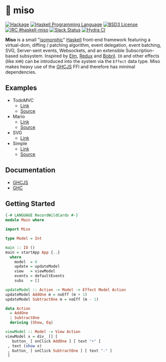 :ramen: miso
======================
[![Hackage](https://img.shields.io/hackage/v/miso.svg?style=flat-square)](http://hackage.haskell.org/package/miso)
[![Haskell Programming Language](https://img.shields.io/badge/language-Haskell-green.svg?style=flat-square)](https://haskell.org)
[![BSD3 License](http://img.shields.io/badge/license-BSD3-brightgreen.svg?style=flat-square)](https://github.com/dmjio/miso/blob/master/LICENSE)
[![IRC #haskell-miso](https://img.shields.io/badge/IRC-%23haskell--miso-1e72ff.svg?style=flat-square)](https://www.irccloud.com/invite?channel=%23haskell-miso&amp;hostname=irc.freenode.net&amp;port=6697&amp;ssl=1)
[![Slack Status](https://img.shields.io/badge/Slack-miso-E01563.svg?style=flat-square)](https://haskell-miso-slack.herokuapp.com)
[![Hydra CI](https://img.shields.io/badge/Hydra-CI-00BDFD.svg?style=flat-square)](https://hydra.dmj.io)

**Miso** is a small "[isomorphic](http://nerds.airbnb.com/isomorphic-javascript-future-web-apps/)" [Haskell](https://www.haskell.org/) front-end framework featuring a virtual-dom, diffing / patching algorithm, event delegation, event batching, SVG, Server-sent events, Websockets, and an extensible Subscription-based subsystem. Inspired by [Elm](http://elm-lang.org/), [Redux](http://redux.js.org/) and [Bobril](http://github.com/bobris/bobril). `IO` and other effects (like `XHR`) can be introduced into the system via the `Effect` data type. Miso makes heavy use of the [GHCJS](https://github.com/ghcjs/ghcjs) FFI and therefore has minimal dependencies.

## Examples
  - TodoMVC
    - [Link](https://d3u8rq3uy5wnb9.cloudfront.net/)
    - [Source](https://github.com/dmjio/miso/blob/master/examples/todo-mvc/Main.hs)
  - Mario
    - [Link](https://dfhxhtlu1tq0x.cloudfront.net/)
    - [Source](https://github.com/dmjio/miso/blob/master/examples/mario/Main.hs)
 - SVG
    - [Link](https://d2dwfl7f3j7of0.cloudfront.net/)
 - Simple
    - [Link](https://dco9lhtzw9c6i.cloudfront.net)
    - [Source](https://github.com/dmjio/miso/blob/master/exe/Main.hs)

## Documentation
  - [GHCJS](https://d10z4r8eai3cm9.cloudfront.net/)
  - [GHC](http://hackage.haskell.org/package/miso)

## Getting Started
```haskell
{-# LANGUAGE RecordWildCards #-}
module Main where

import Miso

type Model = Int

main :: IO ()
main = startApp App {..}
  where
    model  = 0
    update = updateModel
    view   = viewModel
    events = defaultEvents
    subs   = []

updateModel :: Action -> Model -> Effect Model Action
updateModel AddOne m = noEff (m + 1)
updateModel SubtractOne m = noEff (m - 1)

data Action
  = AddOne
  | SubtractOne
  deriving (Show, Eq)

viewModel :: Model -> View Action
viewModel x = div_ [] [
   button_ [ onClick AddOne ] [ text "+" ]
 , text (show x)
 , button_ [ onClick SubtractOne ] [ text "-" ]
 ]
 ```
